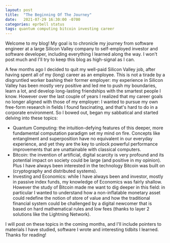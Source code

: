 ```yaml
---
layout: post
title:  "The Beginning Of The Journey"
date:   2021-07-29 16:30:00 -0700
categories: eprbell status
tags: quantum computing bitcoin investing career
---
```

Welcome to my blog! My goal is to chronicle my journey from software engineer at a large Silicon Valley company to self-employed investor and software developer, including everything I learned along the way. I won't post much and I'll try to keep this blog as high-signal as I can.

A few months ago I decided to quit my well-paid Silicon Valley job, after having spent all of my (long) career as an employee. This is not a tirade by a disgruntled worker bashing their former employer: my experience in Silicon Valley has been mostly very positive and led me to push my boundaries, learn a lot, and develop long-lasting friendships with the smartest people I know. However over the last couple of years I realized that my career goals no longer aligned with those of my employer: I wanted to pursue my own free-form research in fields I found fascinating, and that's hard to do in a corporate environment. So I bowed out, began my sabbatical and started delving into these topics:
- Quantum Computing: the intuition-defying features of this deeper, more fundamental computation paradigm set my mind on fire. Concepts like entanglment and superposition have no equivalent in our everyday experience, and yet they are the key to unlock powerful performance improvements that are unattainable with classical computers.
- Bitcoin: the invention of artificial, digital scarcity is very profound and its potential impact on society could be large (and positive in my opinion). Plus I have always been interested in the technology Bitcoin was built on (cryptography and distributed systems).
- Investing and Economics: while I have always been and investor, mostly in passive index funds, my knowledge of Economics was fairly shallow. However the study of Bitcoin made me want to dig deeper in this field: in particular I wanted to understand how a non-inflatable monetary asset could redefine the notion of store of value and how the traditional financial system could be challenged by a digital newcomer that is based on hard mathematical rules and low fees (thanks to layer 2 solutions like the Lightning Network).

I will post on these topics in the coming months, and I'll include pointers to materials I have studied, software I wrote and interesting tidbits I learned. Thanks for reading!